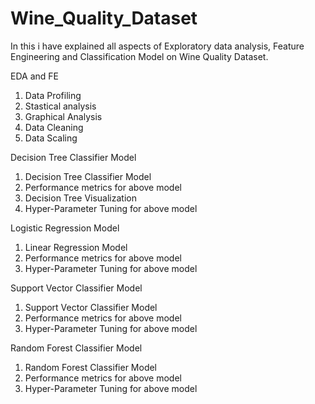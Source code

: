 # Wine_Quality_Dataset
In this i have explained all aspects of Exploratory data analysis, Feature Engineering and Classification Model on Wine Quality Dataset.

EDA and FE
 1. Data Profiling
 2. Stastical analysis
 3. Graphical Analysis
 4. Data Cleaning
 5. Data Scaling
 
Decision Tree Classifier Model
 1. Decision Tree Classifier Model
 2. Performance metrics for above model
 3. Decision Tree Visualization
 4. Hyper-Parameter Tuning for above model
 
Logistic Regression Model
 1. Linear Regression Model
 2. Performance metrics for above model
 3. Hyper-Parameter Tuning for above model

Support Vector Classifier Model
 1. Support Vector Classifier Model
 2. Performance metrics for above model
 3. Hyper-Parameter Tuning for above model
 
Random Forest Classifier Model
 1. Random Forest Classifier Model
 2. Performance metrics for above model
 3. Hyper-Parameter Tuning for above model
